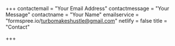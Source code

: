 +++
contactemail = "Your Email Address"
contactmessage = "Your Message"
contactname = "Your Name"
emailservice = "formspree.io/turbomakeshustle@gmail.com"
netlify = false
title = "Contact"

+++
